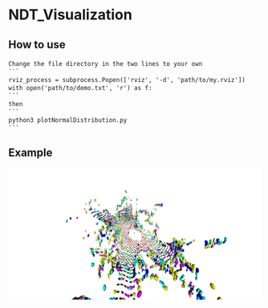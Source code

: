 # NDT_Visualization

## How to use
    Change the file directory in the two lines to your own
    ```
    rviz_process = subprocess.Popen(['rviz', '-d', 'path/to/my.rviz'])
    with open('path/to/demo.txt', 'r') as f:
    ```
    then
    ```
    python3 plotNormalDistribution.py
    ```

## Example

<p align="center"><img width="800" alt="image" src="figure/ndt.png">

